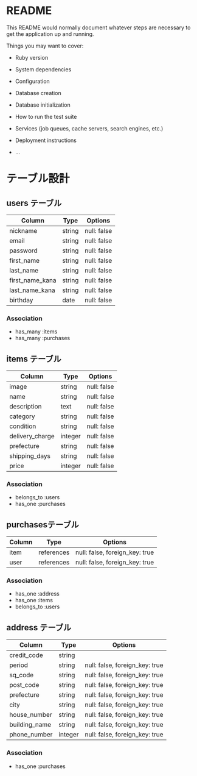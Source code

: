 # README

This README would normally document whatever steps are necessary to get the
application up and running.

Things you may want to cover:

* Ruby version

* System dependencies

* Configuration

* Database creation

* Database initialization

* How to run the test suite

* Services (job queues, cache servers, search engines, etc.)

* Deployment instructions

* ...


# テーブル設計

## users テーブル

| Column          | Type   | Options     |
| --------------- | ------ | ----------- |
| nickname        | string | null: false |
| email           | string | null: false |
| password        | string | null: false |
| first_name      | string | null: false |
| last_name       | string | null: false |
| first_name_kana | string | null: false |
| last_name_kana  | string | null: false |
| birthday        | date   | null: false |

### Association
- has_many :items
- has_many :purchases

## items テーブル

| Column          | Type    | Options     |
| --------------- | ------- | ----------- |
| image           | string  | null: false |
| name            | string  | null: false |
| description     | text    | null: false |
| category        | string  | null: false |
| condition       | string  | null: false |
| delivery_charge | integer | null: false |
| prefecture      | string  | null: false |
| shipping_days   | string  | null: false |
| price           | integer | null: false |

### Association
- belongs_to :users
- has_one :purchases

##  purchasesテーブル

| Column | Type       | Options                        |
| ------ | ---------- | ------------------------------ |
| item   | references | null: false, foreign_key: true |
| user   | references | null: false, foreign_key: true |

### Association
- has_one :address
- has_one :items
- belongs_to :users

## address テーブル

| Column        | Type       | Options                        |
| ------------- | ---------- | ------------------------------ |
| credit_code   | string     |                                |
| period        | string     | null: false, foreign_key: true |
| sq_code       | string     | null: false, foreign_key: true |
| post_code     | string     | null: false, foreign_key: true |
| prefecture    | string     | null: false, foreign_key: true |
| city          | string     | null: false, foreign_key: true |
| house_number  | string     | null: false, foreign_key: true |
| building_name | string     | null: false, foreign_key: true |
| phone_number  | integer    | null: false, foreign_key: true |

### Association
- has_one :purchases